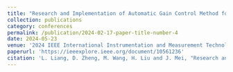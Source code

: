 ```yaml
---
title: "Research and Implementation of Automatic Gain Control Method for Time-Difference Ultrasonic Gas Meter"
collection: publications
category: conferences
permalink: /publication/2024-02-17-paper-title-number-4
date: 2024-05-23
venue: '2024 IEEE International Instrumentation and Measurement Technology Conference (I2MTC)'
paperurl: 'https://ieeexplore.ieee.org/document/10561236'
citation: 'L. Liang, D. Zheng, M. Wang, H. Liu and J. Mei, "Research and Implementation of Automatic Gain Control Method for Time-Difference Ultrasonic Gas Meter," 2024 IEEE International Instrumentation and Measurement Technology Conference (I2MTC), Glasgow, United Kingdom, 2024, pp. 1-6, doi: 10.1109/I2MTC60896.2024.10561236.'
---
```

